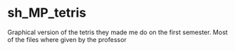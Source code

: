 # sh_MP_tetris
Graphical version of the tetris they made me do on the first semester. Most of the files where given by the professor
